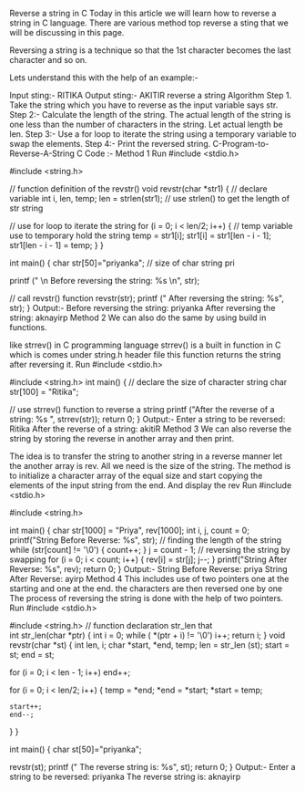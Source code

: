 Reverse a string in C
Today in this article we will learn how to reverse a string in C language. There are various method top reverse a sting that we will be discussing in this page.

Reversing a string is a technique so that the 1st character becomes the last character and so on.

Lets understand this with the help of an example:- 

Input sting:- RITIKA
Output sting:- AKITIR
reverse a string
Algorithm
Step 1. Take the string which you have to reverse as the input variable says str.
Step 2:- Calculate the length of the string. The actual length of the string is one less than the number of characters in the string. Let actual length be len.
Step 3:- Use a for loop to iterate the string using a temporary variable to swap the elements.
Step 4:- Print the reversed string.
C-Program-to-Reverse-A-String
C Code :-
Method 1
Run
#include <stdio.h>

#include <string.h>  

// function definition of the revstr() 
void revstr(char *str1) 
{ 
  // declare variable 
  int i, len, temp; 
  len = strlen(str1); // use strlen() to get the length of str string 

  // use for loop to iterate the string 
  for (i = 0; i < len/2; i++) 
  { 
  // temp variable use to temporary hold the string 
   temp = str1[i]; 
   str1[i] = str1[len - i - 1]; 
   str1[len - i - 1] = temp; 
  } 
 } 

int main() 
{ 
  char str[50]="priyanka"; // size of char string 
  pri

  printf (" \n Before reversing the string: %s \n", str); 

  // call revstr() function 
  revstr(str); 
  printf (" After reversing the string: %s", str); 
 }
Output:-
Before reversing the string: priyanka 
After reversing the string: aknayirp
Method 2
We can also do the same by using build in functions.

like strrev() in C programming language
strrev() is a built in function in C which is comes under string.h header file
this function returns the string after reversing it.
Run
#include <stdio.h>

#include <string.h>
int main() 
{ 
  // declare the size of character string 
char str[100] = "Ritika"; 

// use strrev() function to reverse a string 
printf ("After the reverse of a string: %s ", strrev(str)); 
return 0;
}
Output:-
Enter a string to be reversed: Ritika
After the reverse of a string: akitiR
Method 3
We can also reverse the string by storing the reverse in another array and then print.

The idea is to transfer the string to another string in a reverse manner let the another array is rev.
All we need is the size of the string.
The method is to initialize a character array of the equal size and start copying the elements of the input string from the end.
And display the rev
Run
#include <stdio.h>

#include <string.h>

int main() {
    char str[1000] = "Priya", rev[1000];
    int i, j, count = 0;
    printf("String Before Reverse: %s", str);
    // finding the length of the string
    while (str[count] != '\0') {
        count++;
    }
    j = count - 1;
    // reversing the string by swapping
    for (i = 0; i < count; i++) {
        rev[i] = str[j];
        j--;
    }
    printf("String After Reverse: %s", rev);
    return 0;
}
Output:-
String Before Reverse: priya
String After Reverse: ayirp
Method 4
This includes use of two pointers one at the starting and one at the end.
the characters are then reversed one by one
The process of reversing the string is done with the help of two pointers.
Run
#include <stdio.h>

#include <string.h>
// function declaration str_len that  
int str_len(char *ptr) 
{ 
  int i = 0; 
  while ( *(ptr + i) != '\0') 
  i++; 
  return i; 
}
void revstr(char *st) 
{ 
  int len, i; 
  char *start, *end, temp; 
  len = str_len (st); 
  start = st; 
  end = st; 

  for (i = 0; i < len - 1; i++) 
  end++; 

  for (i = 0; i < len/2; i++) 
  { 
    temp = *end; 
    *end = *start; 
    *start = temp; 

    start++; 
    end--; 
   } 
 }

int main() 
{ 
  char st[50]="priyanka"; 
 
  revstr(st); 
  printf (" The reverse string is: %s", st); 
  return 0; 
}
Output:-
 Enter a string to be reversed: priyanka
The reverse string is: aknayirp
